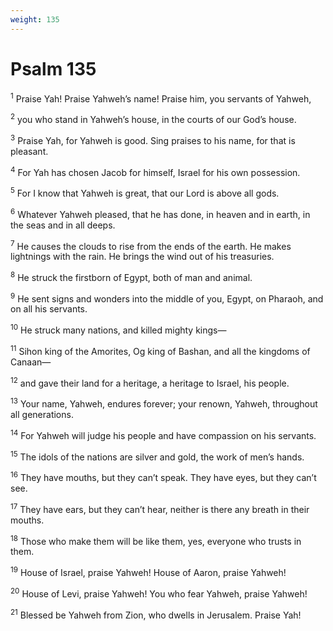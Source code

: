 ```yaml
---
weight: 135
---
```


# Psalm 135

<sup>1</sup> Praise Yah! Praise Yahweh’s name! Praise him, you servants of Yahweh, 

<sup>2</sup> you who stand in Yahweh’s house, in the courts of our God’s house. 

<sup>3</sup> Praise Yah, for Yahweh is good. Sing praises to his name, for that is pleasant. 

<sup>4</sup> For Yah has chosen Jacob for himself, Israel for his own possession. 

<sup>5</sup> For I know that Yahweh is great, that our Lord is above all gods. 

<sup>6</sup> Whatever Yahweh pleased, that he has done, in heaven and in earth, in the seas and in all deeps. 

<sup>7</sup> He causes the clouds to rise from the ends of the earth. He makes lightnings with the rain. He brings the wind out of his treasuries. 

<sup>8</sup> He struck the firstborn of Egypt, both of man and animal. 

<sup>9</sup> He sent signs and wonders into the middle of you, Egypt, on Pharaoh, and on all his servants. 

<sup>10</sup> He struck many nations, and killed mighty kings— 

<sup>11</sup> Sihon king of the Amorites, Og king of Bashan, and all the kingdoms of Canaan— 

<sup>12</sup> and gave their land for a heritage, a heritage to Israel, his people. 

<sup>13</sup> Your name, Yahweh, endures forever; your renown, Yahweh, throughout all generations. 

<sup>14</sup> For Yahweh will judge his people and have compassion on his servants. 

<sup>15</sup> The idols of the nations are silver and gold, the work of men’s hands. 

<sup>16</sup> They have mouths, but they can’t speak. They have eyes, but they can’t see. 

<sup>17</sup> They have ears, but they can’t hear, neither is there any breath in their mouths. 

<sup>18</sup> Those who make them will be like them, yes, everyone who trusts in them. 

<sup>19</sup> House of Israel, praise Yahweh! House of Aaron, praise Yahweh! 

<sup>20</sup> House of Levi, praise Yahweh! You who fear Yahweh, praise Yahweh! 

<sup>21</sup> Blessed be Yahweh from Zion, who dwells in Jerusalem. Praise Yah! 


